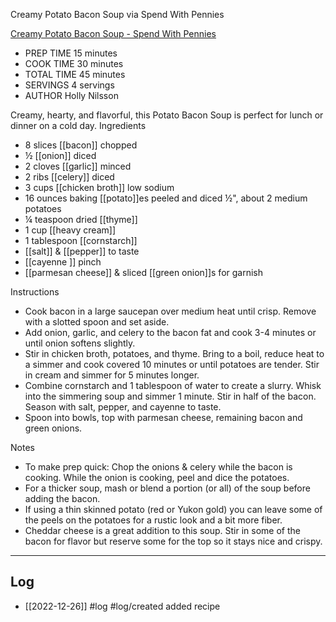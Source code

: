Creamy Potato Bacon Soup via Spend With Pennies

[Creamy Potato Bacon Soup - Spend With Pennies](https://www.spendwithpennies.com/wprm_print/208463)

- PREP TIME 15 minutes
- COOK TIME 30 minutes
- TOTAL TIME 45 minutes
- SERVINGS 4 servings
- AUTHOR Holly Nilsson

Creamy, hearty, and flavorful, this Potato Bacon Soup is perfect for lunch or dinner on a cold day.
Ingredients

- 8 slices [[bacon]] chopped
- ½ [[onion]] diced
- 2 cloves [[garlic]] minced
- 2 ribs [[celery]] diced
- 3 cups [[chicken broth]] low sodium
- 16 ounces baking [[potato]]es peeled and diced ½", about 2 medium potatoes
- ¼ teaspoon dried [[thyme]]
- 1 cup [[heavy cream]]
- 1 tablespoon [[cornstarch]]
- [[salt]] & [[pepper]] to taste
- [[cayenne ]] pinch
- [[parmesan cheese]] & sliced [[green onion]]s for garnish

Instructions
- Cook bacon in a large saucepan over medium heat until crisp. Remove with a slotted spoon and set aside.
- Add onion, garlic, and celery to the bacon fat and cook 3-4 minutes or until onion softens slightly.
- Stir in chicken broth, potatoes, and thyme. Bring to a boil, reduce heat to a simmer and cook covered 10 minutes or until potatoes are tender. Stir in cream and simmer for 5 minutes longer.
- Combine cornstarch and 1 tablespoon of water to create a slurry. Whisk into the simmering soup and simmer 1 minute. Stir in half of the bacon. Season with salt, pepper, and cayenne to taste.
- Spoon into bowls, top with parmesan cheese, remaining bacon and green onions.

Notes
- To make prep quick: Chop the onions & celery while the bacon is cooking. While the onion is cooking, peel and dice the potatoes.
- For a thicker soup, mash or blend a portion (or all) of the soup before adding the bacon.
- If using a thin skinned potato (red or Yukon gold) you can leave some of the peels on the potatoes for a rustic look and a bit more fiber.
- Cheddar cheese is a great addition to this soup. Stir in some of the bacon for flavor but reserve some for the top so it stays nice and crispy. 

---

## Log
- [[2022-12-26]] #log #log/created added recipe


